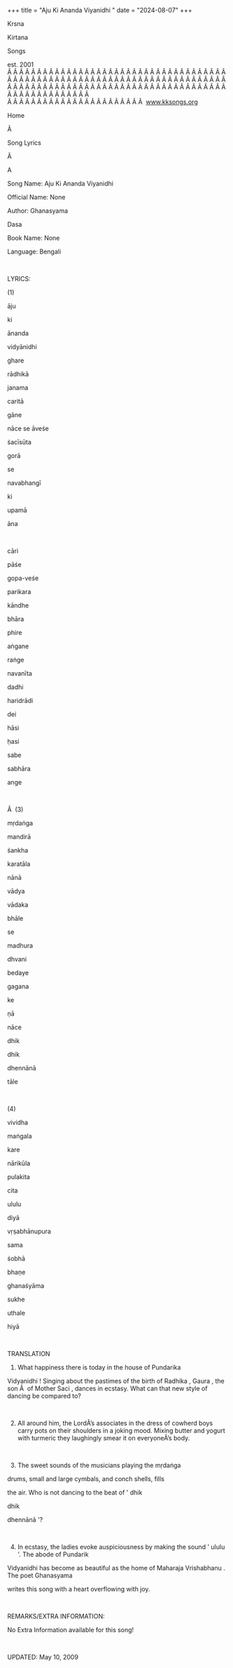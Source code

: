 +++ 
title = "Aju Ki Ananda Viyanidhi "
date = "2024-08-07"
+++

Krsna
 
Kirtana
 
Songs

est. 2001
Â Â Â Â Â Â Â Â Â Â Â Â Â Â Â Â Â Â Â Â Â Â Â Â Â Â Â Â Â Â Â Â Â Â Â Â Â Â Â Â Â Â Â Â Â Â Â Â Â Â Â Â Â Â Â Â Â Â Â Â Â Â Â Â Â Â Â Â Â Â Â Â Â Â Â Â Â Â Â Â Â Â Â Â Â Â Â Â Â Â Â Â Â Â Â Â Â Â Â Â Â Â Â Â Â Â Â Â Â Â Â Â Â Â Â Â Â Â Â Â Â Â Â Â Â  
Â Â Â Â Â Â Â Â Â Â Â Â Â Â Â Â Â Â Â Â Â Â Â  
www.kksongs.org








Home
 
Ã 
 
Song Lyrics
 
Ã 
 
A


Song
Name: Aju Ki Ananda Viyanidhi 


Official Name: None


Author: 
Ghanasyama
 
Dasa


Book Name: None


Language: 
Bengali




 


LYRICS:


(1)


āju
 
ki
 
ānanda
 
vidyānidhi
 
ghare


rādhikā
 
janama
 
caritā
 
gāne


nāce
 se 
āveśe
 
śacīsūta


gorā


se
 
navabhangī


ki
 
upamā
 
āna


 


cāri
 
pāśe
 
gopa-veśe
 
parikara


kāndhe
 
bhāra
 
phire
 
aṅgane
 
raṅge


navanīta
 
dadhi
 
haridrādi
 
dei


hāsi
 
ḥasi
 
sabe
 
sabhāra
 
ange


 


Â 
(3)


mṛdaṅga
 
mandirā
 
śankha
 
karatāla


nānā
 
vādya
 
vādaka
 
bhāle


se
 
madhura
 
dhvani
 
bedaye
 
gagana


ke
 
ṇā
 
nāce
 
dhik
 
dhik
 
dhennānā


tāle


 


(4)


vividha
 
maṅgala
 
kare
 
nārikūla


pulakita
 
cita
 
ululu
 
diyā


vṛṣabhānupura
 
sama
 
śobhā
 
bhaṇe


ghanaśyāma
 
sukhe
 
uthale
 
hiyā


 


TRANSLATION


1) What happiness there is today in the house of 
Pundarika


Vidyanidhi
! Singing about the pastimes of the birth
of 
Radhika
, 
Gaura
, the 
son
Â  
of
 Mother 
Saci
, dances in ecstasy. What can that new style of dancing
be compared to?


 


2) All around him, the LordÂ’s associates in the dress of cowherd boys
carry pots on their shoulders in a joking mood. Mixing butter and yogurt with
turmeric they laughingly smear it on everyoneÂ’s body.


 


3) The sweet sounds of the musicians playing the 
mṛdaṅga

drums, small and large cymbals, and conch shells, 
fills

the air. Who is not dancing to the beat of '
dhik
 
dhik
 
dhennānā
'?


 


4) In ecstasy, the ladies evoke auspiciousness by making the sound '
ululu
'. The abode of 
Pundarik
 
Vidyanidhi
 has become as beautiful as the home of Maharaja 
Vrishabhanu
. The poet 
Ghanasyama

writes this song with a heart overflowing with joy.


 


REMARKS/EXTRA INFORMATION:


No Extra Information available for this song!


 


UPDATED:
 May 10, 2009